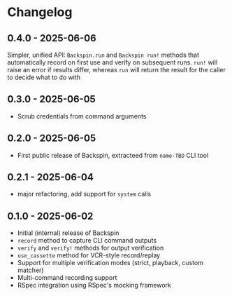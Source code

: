 # Changelog

## 0.4.0 - 2025-06-06

Simpler, unified API: `Backspin.run` and `Backspin run!` methods that automatically record on first use and verify on subsequent runs. `run!` will raise an error if results differ, whereas `run` will return the result for the caller to decide what to do with

## 0.3.0 - 2025-06-05
- Scrub credentials from command arguments

## 0.2.0 - 2025-06-05
- First public release of Backspin, extracteed from `name-TBD` CLI tool

## 0.2.1 - 2025-06-04
- major refactoring, add support for `system` calls

## 0.1.0 - 2025-06-02
- Initial (internal) release of Backspin
- `record` method to capture CLI command outputs
- `verify` and `verify!` methods for output verification
- `use_cassette` method for VCR-style record/replay
- Support for multiple verification modes (strict, playback, custom matcher)
- Multi-command recording support
- RSpec integration using RSpec's mocking framework